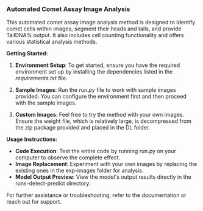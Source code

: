 ### Automated Comet Assay Image Analysis

This automated comet assay image analysis method is designed to identify comet cells within images, segment their heads and tails, and provide TailDNA% output. It also includes cell counting functionality and offers various statistical analysis methods.

**Getting Started:**

1. **Environment Setup**: To get started, ensure you have the required environment set up by installing the dependencies listed in the _requirements.txt_ file.

2. **Sample Images**: Run the _run.py_ file to work with sample images provided. You can configure the environment first and then proceed with the sample images.

3. **Custom Images**: Feel free to try the method with your own images. Ensure the weight file, which is relatively large, is decompressed from the zip package provided and placed in the DL folder.

**Usage Instructions:**

- **Code Execution**: Test the entire code by running run.py on your computer to observe the complete effect.
- **Image Replacement**: Experiment with your own images by replacing the existing ones in the exp-images folder for analysis.
- **Model Output Preview**: View the model's output results directly in the runs-detect-predict directory.

For further assistance or troubleshooting, refer to the documentation or reach out for support.
